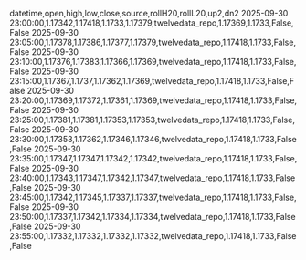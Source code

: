 datetime,open,high,low,close,source,rollH20,rollL20,up2,dn2
2025-09-30 23:00:00,1.17342,1.17418,1.1733,1.17379,twelvedata_repo,1.17369,1.1733,False,False
2025-09-30 23:05:00,1.17378,1.17386,1.17377,1.17379,twelvedata_repo,1.17418,1.1733,False,False
2025-09-30 23:10:00,1.17376,1.17383,1.17366,1.17369,twelvedata_repo,1.17418,1.1733,False,False
2025-09-30 23:15:00,1.17367,1.1737,1.17362,1.17369,twelvedata_repo,1.17418,1.1733,False,False
2025-09-30 23:20:00,1.17369,1.17372,1.17361,1.17369,twelvedata_repo,1.17418,1.1733,False,False
2025-09-30 23:25:00,1.17381,1.17381,1.17353,1.17353,twelvedata_repo,1.17418,1.1733,False,False
2025-09-30 23:30:00,1.17353,1.17362,1.17346,1.17346,twelvedata_repo,1.17418,1.1733,False,False
2025-09-30 23:35:00,1.17347,1.17347,1.17342,1.17342,twelvedata_repo,1.17418,1.1733,False,False
2025-09-30 23:40:00,1.17343,1.17347,1.17342,1.17347,twelvedata_repo,1.17418,1.1733,False,False
2025-09-30 23:45:00,1.17342,1.17345,1.17337,1.17337,twelvedata_repo,1.17418,1.1733,False,False
2025-09-30 23:50:00,1.17337,1.17342,1.17334,1.17334,twelvedata_repo,1.17418,1.1733,False,False
2025-09-30 23:55:00,1.17332,1.17332,1.17332,1.17332,twelvedata_repo,1.17418,1.1733,False,False

